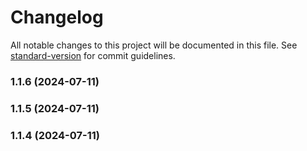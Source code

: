 # Changelog

All notable changes to this project will be documented in this file. See [standard-version](https://github.com/conventional-changelog/standard-version) for commit guidelines.

### 1.1.6 (2024-07-11)

### 1.1.5 (2024-07-11)

### 1.1.4 (2024-07-11)
